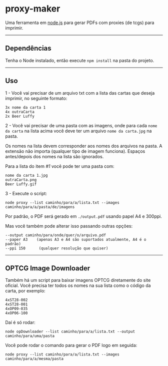 # proxy-maker

Uma ferramenta em [node.js](https://nodejs.org) para gerar PDFs com proxies (de tcgs) para imprimir.

---

## Dependências

Tenha o Node instalado, então execute `npm install` na pasta do projeto.

---

## Uso

1 - Você vai precisar de um arquivo txt com a lista das cartas que deseja imprimir, no seguinte formato:

```
3x nome da carta 1
4x outraCarta
2x Beer Luffy
```

2 - Você vai precisar de uma pasta com as imagens, onde para cada `nome da carta` na lista acima você deve ter um arquivo `nome da carta.jpg` na pasta.

Os nomes na lista devem corresponder aos nomes dos arquivos na pasta.
A extensão não importa (qualquer tipo de imagem funciona).
Espaços antes/depois dos nomes na lista são ignorados.

Para a lista do item *#1* você pode ter uma pasta com:
```
nome da carta 1.jpg
outraCarta.png
Beer Luffy.gif
```

3 - Execute o script:

`node proxy --list caminho/para/a/lista.txt --images caminho/para/a/pasta/de/imagens`

Por padrão, o PDF será gerado em `./output.pdf` usando papel A4 e 300ppi.

Mas você também pode alterar isso passando outras opções:
```
--output caminho/para/onde/quer/o/arquivo.pdf
--paper A3    (apenas A3 e A4 são suportados atualmente, A4 é o padrão)
--ppi 150      (qualquer resolução que quiser)
```

---

## OPTCG Image Downloader

Também há um script para baixar imagens OPTCG diretamente do site oficial.
Você precisa ter todos os nomes na sua lista como o código da carta, por exemplo:

```
4xST28-002
4xST28-001
4xOP09-035
4xOP06-100
```

Daí é só rodar:

`node opDownloader --list caminho/para/a/lista.txt --output caminho/para/uma/pasta`

Você pode rodar o comando para gerar o PDF logo em seguida:

`node proxy --list caminho/para/a/lista.txt --images caminho/para/a/mesma/pasta`